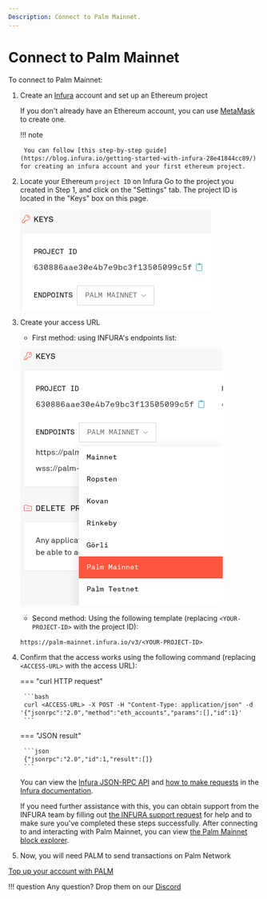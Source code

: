 ```yaml
---
Description: Connect to Palm Mainnet.
---
```


# Connect to Palm Mainnet

To connect to Palm Mainnet:

1. Create an [Infura](https://infura.io/) account and set up an Ethereum project

    If you don't already have an Ethereum account, you can use [MetaMask](https://metamask.io/) to create one.

    !!! note

        You can follow [this step-by-step guide](https://blog.infura.io/getting-started-with-infura-28e41844cc89/) for creating an infura account and your first ethereum project.


2. Locate your Ethereum `project ID` on Infura
   Go to the project you created in Step 1, and click on the "Settings" tab.
   The project ID is located in the "Keys" box on this page.

    ![](./../../Images/infura-select-project-id-mainnet.png)

3. Create your access URL

    * First method: using INFURA's endpoints list:

    ![](./../../Images/infura-select-endpoint-mainnet.png)

    * Second method: Using the following template (replacing `<YOUR-PROJECT-ID>` with the project ID):

    ```url
    https://palm-mainnet.infura.io/v3/<YOUR-PROJECT-ID>
    ```

4. Confirm that the access works using the following command (replacing `<ACCESS-URL>` with the access URL):

    === "curl HTTP request"

        ```bash
        curl <ACCESS-URL> -X POST -H "Content-Type: application/json" -d '{"jsonrpc":"2.0","method":"eth_accounts","params":[],"id":1}'
        ```

    === "JSON result"

        ```json
        {"jsonrpc":"2.0","id":1,"result":[]}
        ```

    You can view the [Infura JSON-RPC API](https://infura.io/docs/ethereum#tag/JSON-RPC-Methods) and
    [how to make requests](https://infura.io/docs/ethereum#section/Make-Requests) in the
    [Infura documentation](https://infura.io/docs/ethereum).

    If you need further assistance with this, you can obtain support from the INFURA team by filling out 
    [the INFURA support request](https://infura.io/support/ticket) for help and to make sure you've
    completed these steps successfully.
    After connecting to and interacting with Palm Mainnet, you can view [the Palm Mainnet block explorer](https://explorer.palm.io/).

6. Now, you will need PALM to send transactions on Palm Network

[Top up your account with PALM](../Tokens.md)


!!! question
    Any question? Drop them on our [Discord](https://discord.gg/grcpwNRxVj)
